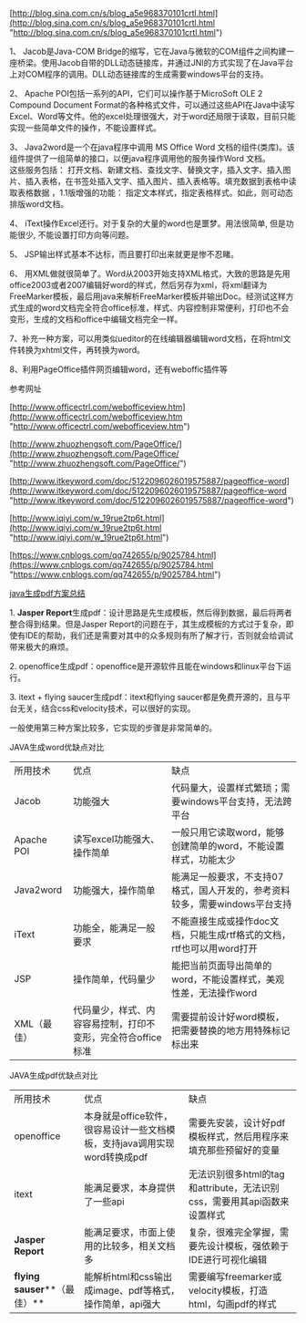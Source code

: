 [http://blog.sina.com.cn/s/blog_a5e968370101crtl.html](http://blog.sina.com.cn/s/blog_a5e968370101crtl.html "http://blog.sina.com.cn/s/blog_a5e968370101crtl.html")

1、 Jacob是Java-COM Bridge的缩写，它在Java与微软的COM组件之间构建一座桥梁。使用Jacob自带的DLL动态链接库，并通过JNI的方式实现了在Java平台上对COM程序的调用。DLL动态链接库的生成需要windows平台的支持。

2、 Apache POI包括一系列的API，它们可以操作基于MicroSoft OLE 2 Compound Document Format的各种格式文件，可以通过这些API在Java中读写Excel、Word等文件。他的excel处理很强大，对于word还局限于读取，目前只能实现一些简单文件的操作，不能设置样式。

3、 Java2word是一个在java程序中调用 MS Office Word 文档的组件(类库)。该组件提供了一组简单的接口，以便java程序调用他的服务操作Word 文档。   
这些服务包括： 打开文档、新建文档、查找文字、替换文字，插入文字、插入图片、插入表格，在书签处插入文字、插入图片、插入表格等。填充数据到表格中读取表格数据 ，1.1版增强的功能： 指定文本样式，指定表格样式。如此，则可动态排版word文档。

4、 iText操作Excel还行。对于复杂的大量的word也是噩梦。用法很简单, 但是功能很少, 不能设置打印方向等问题。

5、 JSP输出样式基本不达标，而且要打印出来就更是惨不忍睹。

6、 用XML做就很简单了。Word从2003开始支持XML格式，大致的思路是先用office2003或者2007编辑好word的样式，然后另存为xml，将xml翻译为FreeMarker模板，最后用java来解析FreeMarker模板并输出Doc。经测试这样方式生成的word文档完全符合office标准，样式、内容控制非常便利，打印也不会变形，生成的文档和office中编辑文档完全一样。

7、补充一种方案，可以用类似ueditor的在线编辑器编辑word文档，在将html文件转换为xhtml文件，再转换为word。

8、利用PageOffice插件网页编辑word，还有weboffic插件等

参考网址

[http://www.officectrl.com/webofficeview.htm](http://www.officectrl.com/webofficeview.htm "http://www.officectrl.com/webofficeview.htm")

[http://www.zhuozhengsoft.com/PageOffice/](http://www.zhuozhengsoft.com/PageOffice/ "http://www.zhuozhengsoft.com/PageOffice/")

[http://www.itkeyword.com/doc/5122096026019575887/pageoffice-word](http://www.itkeyword.com/doc/5122096026019575887/pageoffice-word "http://www.itkeyword.com/doc/5122096026019575887/pageoffice-word")

[http://www.iqiyi.com/w_19rue2tp6t.html](http://www.iqiyi.com/w_19rue2tp6t.html "http://www.iqiyi.com/w_19rue2tp6t.html")

[https://www.cnblogs.com/qq742655/p/9025784.html](https://www.cnblogs.com/qq742655/p/9025784.html "https://www.cnblogs.com/qq742655/p/9025784.html")

[java生成pdf方案总结](https://www.cnblogs.com/qq742655/p/9025784.html "https://www.cnblogs.com/qq742655/p/9025784.html")

1. **Jasper Report**生成pdf：设计思路是先生成模板，然后得到数据，最后将两者整合得到结果。但是Jasper Report的问题在于，其生成模板的方式过于复杂，即使有IDE的帮助，我们还是需要对其中的众多规则有所了解才行，否则就会给调试带来极大的麻烦。

2. openoffice生成pdf：openoffice是开源软件且能在windows和linux平台下运行。

3. itext + flying saucer生成pdf：itext和flying saucer都是免费开源的，且与平台无关，结合css和velocity技术，可以很好的实现。

一般使用第三种方案比较多，它实现的步骤是非常简单的。

JAVA生成word优缺点对比

||||
|---|---|---|
|所用技术|优点|缺点|
|Jacob|功能强大|代码量大，设置样式繁琐；需要windows平台支持，无法跨平台|
|Apache POI|读写excel功能强大、操作简单|一般只用它读取word，能够创建简单的word，不能设置样式，功能太少|
|Java2word|功能强大，操作简单|能满足一般要求，不支持07格式，国人开发的，参考资料较多，需要windows平台支持|
|iText|功能全，能满足一般要求|不能直接生成或操作doc文档，只能生成rtf格式的文档，rtf也可以用word打开|
|JSP|操作简单，代码量少|能把当前页面导出简单的word，不能设置样式，美观性差，无法操作word|
|XML（最佳）|代码量少，样式、内容容易控制，打印不变形，完全符合office标准|需要提前设计好word模板，把需要替换的地方用特殊标记标出来|

JAVA生成pdf优缺点对比

||||
|---|---|---|
|所用技术|优点|缺点|
|openoffice|本身就是office软件，很容易设计一些文档模板，支持java调用实现word转换成pdf|需要先安装，设计好pdf模板样式，然后用程序来填充那些预留好的变量|
|itext|能满足要求，本身提供了一些api|无法识别很多html的tag和attribute，无法识别css，需要用其api函数来设置样式|
|**Jasper Report**|能满足要求，市面上使用的比较多，相关文档多|复杂，很难完全掌握，需要先设计模板，强依赖于IDE进行可视化编辑|
|**flying sauser****（最佳）**|能解析html和css输出成image、pdf等格式，操作简单，api强大|需要编写freemarker或velocity模板，打造html，勾画pdf的样式|